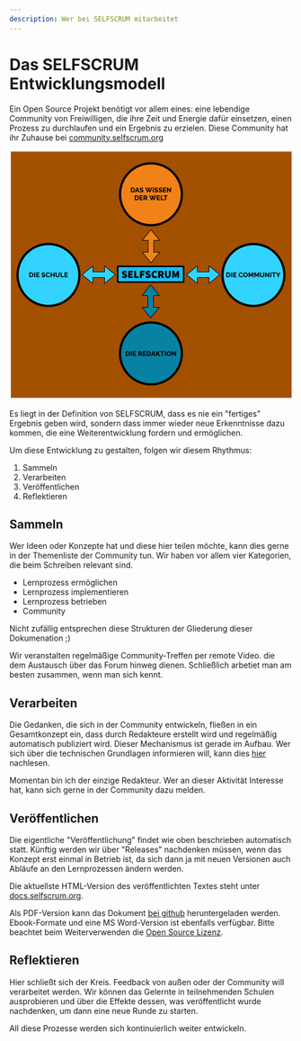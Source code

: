 ```yaml
---
description: Wer bei SELFSCRUM mitarbeitet
---
```


# Das SELFSCRUM Entwicklungsmodell

Ein Open Source Projekt benötigt vor allem eines: eine lebendige Community von Freiwilligen, die ihre Zeit und Energie dafür einsetzen, einen Prozess zu durchlaufen und ein Ergebnis zu erzielen. Diese Community hat ihr Zuhause bei [community.selfscrum.org](https://community.selfscrum.org)

![Die Akteure im SELFSCRUM Entwicklungsmodell](./actors.png)

Es liegt in der Definition von SELFSCRUM, dass es nie ein "fertiges" Ergebnis geben wird, sondern dass immer wieder neue Erkenntnisse dazu kommen, die eine Weiterentwicklung fordern und ermöglichen.

Um diese Entwicklung zu gestalten, folgen wir diesem Rhythmus:

1. Sammeln
2. Verarbeiten
3. Veröffentlichen
4. Reflektieren

## Sammeln

Wer Ideen oder Konzepte hat und diese hier teilen möchte, kann dies gerne in der Themenliste der Community tun. Wir haben vor allem vier Kategorien, die beim Schreiben relevant sind.

* Lernprozess ermöglichen
* Lernprozess implementieren
* Lernprozess betrieben
* Community

Nicht zufällig entsprechen diese Strukturen der Gliederung dieser Dokumenation ;\)

Wir veranstalten regelmäßige Community-Treffen per remote Video. die dem Austausch über das Forum hinweg dienen. Schließlich arbetiet man am besten zusammen, wenn man sich kennt.

## Verarbeiten

Die Gedanken, die sich in der Community entwickeln, fließen in ein Gesamtkonzept ein, dass durch Redakteure erstellt wird und regelmäßig automatisch publiziert wird. Dieser Mechanismus ist gerade im Aufbau. Wer sich über die technischen Grundlagen informieren will, kann dies [hier](https://selfscrum.org/de/post/docproduction/) nachlesen.

Momentan bin ich der einzige Redakteur. Wer an dieser Aktivität Interesse hat, kann sich gerne in der Community dazu melden.

## Veröffentlichen

Die eigentliche "Veröffentlichung" findet wie oben beschrieben automatisch statt. Künftig werden wir über "Releases" nachdenken müssen, wenn das Konzept erst einmal in Betrieb ist, da sich dann ja mit neuen Versionen auch Abläufe an den Lernprozessen ändern werden.

Die aktuellste HTML-Version des veröffentlichten Textes steht unter [docs.selfscrum.org](https://docs.selfscrum.org).

Als PDF-Version kann das Dokument [bei github](https://github.com/selfscrum/selfscrum/raw/master/out/SELFSCRUM.pdf) heruntergeladen werden. Ebook-Formate und eine MS Word-Version ist ebenfalls verfügbar. Bitte beachtet beim Weiterverwenden die [Open Source Lizenz](../appendix/license.md).

## Reflektieren

Hier schließt sich der Kreis. Feedback von außen oder der Community will verarbeitet werden. Wir können das Gelernte in teilnehmenden Schulen ausprobieren und über die Effekte dessen, was veröffentlicht wurde nachdenken, um dann eine neue Runde zu starten.

All diese Prozesse werden sich kontinuierlich weiter entwickeln.

